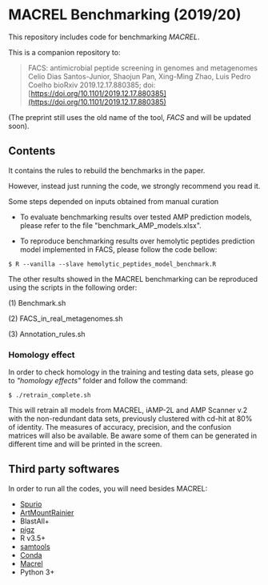 # MACREL Benchmarking (2019/20)

This repository includes code for benchmarking *MACREL*.

This is a companion repository to:

>   FACS: antimicrobial peptide screening in genomes and metagenomes
>   Celio Dias Santos-Junior, Shaojun Pan, Xing-Ming Zhao, Luis Pedro Coelho
>   bioRxiv 2019.12.17.880385; doi:
>   [https://doi.org/10.1101/2019.12.17.880385](https://doi.org/10.1101/2019.12.17.880385)

(The preprint still uses the old name of the tool, _FACS_ and will be updated
soon).

## Contents

It contains the rules to rebuild the benchmarks in the paper.

However, instead just running the code, we strongly recommend you read it.

Some steps depended on inputs obtained from manual curation

- To evaluate benchmarking results over tested AMP prediction models, please refer to the file "benchmark_AMP_models.xlsx".

- To reproduce benchmarking results over hemolytic peptides prediction model implemented in FACS, please follow the code bellow:

```
$ R --vanilla --slave hemolytic_peptides_model_benchmark.R
```

The other results showed in the MACREL benchmarking can be reproduced using the scripts in the following order:

(1) Benchmark.sh

(2) FACS_in_real_metagenomes.sh

(3) Annotation_rules.sh

### Homology effect

In order to check homology in the training and testing data sets, please go to *"homology effects"* folder and follow the command:

```
$ ./retrain_complete.sh
```

This will retrain all models from MACREL, iAMP-2L and AMP Scanner v.2 with the non-redundant data sets, previously clustered with cd-hit at 80% of identity. The measures of accuracy, precision, and the confusion matrices will also be available. Be aware some of them can be generated in different time and will be printed in the screen.

## Third party softwares

In order to run all the codes, you will need besides MACREL:

- [Spurio](https://bitbucket.org/bateman-group/spurio/src/master/)
- [ArtMountRainier](https://www.niehs.nih.gov/research/resources/software/biostatistics/art/index.cfm)
- BlastAll+
- [pigz](https://zlib.net/pigz/)
- R v3.5+
- [samtools](http://samtools.sourceforge.net/)
- [Conda](https://docs.conda.io/projects/conda/en/latest/user-guide/install/linux.html)
- [Macrel](https://github.com/BigDataBiology/macrel)
- Python 3+
